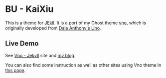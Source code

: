 # BU - KaiXiu

This is a theme for [JEkll](http://jekyllrb.com). It is a port of my Ghost theme [vno](https://github.com/onevcat/vno), which is originally developed from [Dale Anthony's Uno](https://github.com/daleanthony/uno).

## Live Demo

See [Vno - Jekyll](http://vno.onevcat.com) site and [my blog](http://onevcat.com).

You can also find some instruction as well as other sites using Vno theme in [this page](http://vno.onevcat.com/2016/02/hello-world-vno/).

